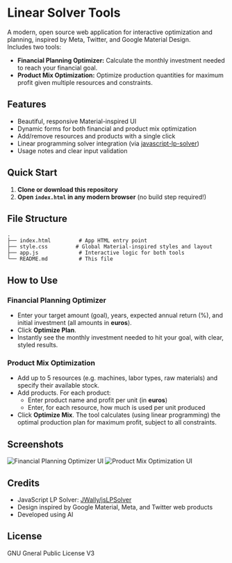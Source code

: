 # Linear Solver Tools

A modern, open source web application for interactive optimization and planning, inspired by Meta, Twitter, and Google Material Design.  
Includes two tools:
- **Financial Planning Optimizer:** Calculate the monthly investment needed to reach your financial goal.
- **Product Mix Optimization:** Optimize production quantities for maximum profit given multiple resources and constraints.

## Features

- Beautiful, responsive Material-inspired UI
- Dynamic forms for both financial and product mix optimization
- Add/remove resources and products with a single click
- Linear programming solver integration (via [javascript-lp-solver](https://github.com/JWally/jsLPSolver))
- Usage notes and clear input validation

## Quick Start

1. **Clone or download this repository**
2. **Open `index.html` in any modern browser** (no build step required!)

## File Structure

```text
.
├── index.html         # App HTML entry point
├── style.css         # Global Material-inspired styles and layout
├── app.js             # Interactive logic for both tools
└── README.md          # This file
```

## How to Use

### Financial Planning Optimizer
- Enter your target amount (goal), years, expected annual return (%), and initial investment (all amounts in **euros**).
- Click **Optimize Plan**.
- Instantly see the monthly investment needed to hit your goal, with clear, styled results.

### Product Mix Optimization
- Add up to 5 resources (e.g. machines, labor types, raw materials) and specify their available stock.
- Add products. For each product:
    - Enter product name and profit per unit (in **euros**)
    - Enter, for each resource, how much is used per unit produced
- Click **Optimize Mix**. The tool calculates (using linear programming) the optimal production plan for maximum profit, subject to all constraints.

## Screenshots

![Financial Planning Optimizer UI](./screenshot_financial.png)
![Product Mix Optimization UI](./screenshot_productmix.png)

## Credits

- JavaScript LP Solver: [JWally/jsLPSolver](https://github.com/JWally/jsLPSolver)
- Design inspired by Google Material, Meta, and Twitter web products
- Developed using AI

## License

GNU Gneral Public License V3
